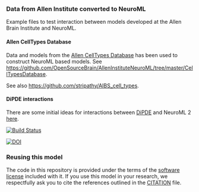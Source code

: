 ### Data from Allen Institute converted to NeuroML

Example files to test interaction between models developed at the Allen Brain Institute and NeuroML.

#### Allen CellTypes Database
 
Data and models from the [Allen CellTypes Database](http://celltypes.brain-map.org/) has been used to 
construct NeuroML based models. See https://github.com/OpenSourceBrain/AllenInstituteNeuroML/tree/master/CellTypesDatabase.

See also https://github.com/stripathy/AIBS_cell_types. 


#### DiPDE interactions

There are some initial ideas for interactions between [DiPDE](http://alleninstitute.github.io/dipde/) and 
NeuroML 2 [here](https://github.com/OpenSourceBrain/AllenInstituteNeuroML/tree/master/DiPDE).

[![Build Status](https://travis-ci.org/OpenSourceBrain/AllenInstituteNeuroML.svg?branch=master)](https://travis-ci.org/OpenSourceBrain/AllenInstituteNeuroML)

[![DOI](https://www.zenodo.org/badge/23345839.svg)](https://www.zenodo.org/badge/latestdoi/23345839)


### Reusing this model

The code in this repository is provided under the terms of the [software license](LICENSE) included with it. If you use this model in your research, we respectfully ask you to cite the references outlined in the [CITATION](CITATION.md) file.
